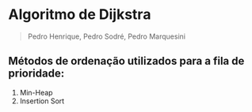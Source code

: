 # Algoritmo de Dijkstra
> Pedro Henrique, Pedro Sodré, Pedro Marquesini

## Métodos de ordenação utilizados para a fila de prioridade:
1. Min-Heap
2. Insertion Sort
